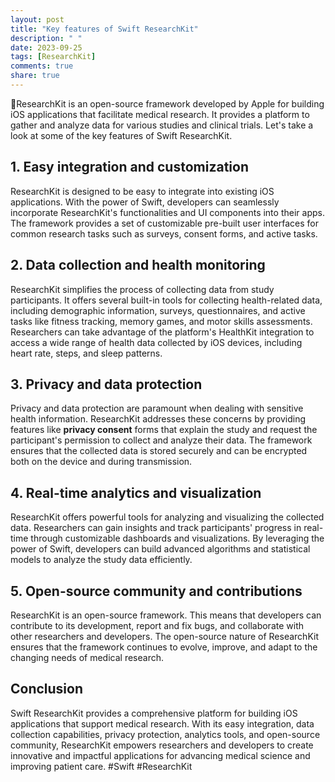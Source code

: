 ```yaml
---
layout: post
title: "Key features of Swift ResearchKit"
description: " "
date: 2023-09-25
tags: [ResearchKit]
comments: true
share: true
---
```


🔬ResearchKit is an open-source framework developed by Apple for building iOS applications that facilitate medical research. It provides a platform to gather and analyze data for various studies and clinical trials. Let's take a look at some of the key features of Swift ResearchKit.

## 1. **Easy integration and customization**

ResearchKit is designed to be easy to integrate into existing iOS applications. With the power of Swift, developers can seamlessly incorporate ResearchKit's functionalities and UI components into their apps. The framework provides a set of customizable pre-built user interfaces for common research tasks such as surveys, consent forms, and active tasks.

## 2. **Data collection and health monitoring**

ResearchKit simplifies the process of collecting data from study participants. It offers several built-in tools for collecting health-related data, including demographic information, surveys, questionnaires, and active tasks like fitness tracking, memory games, and motor skills assessments. Researchers can take advantage of the platform's HealthKit integration to access a wide range of health data collected by iOS devices, including heart rate, steps, and sleep patterns.

## 3. **Privacy and data protection**

Privacy and data protection are paramount when dealing with sensitive health information. ResearchKit addresses these concerns by providing features like **privacy consent** forms that explain the study and request the participant's permission to collect and analyze their data. The framework ensures that the collected data is stored securely and can be encrypted both on the device and during transmission.

## 4. **Real-time analytics and visualization**

ResearchKit offers powerful tools for analyzing and visualizing the collected data. Researchers can gain insights and track participants' progress in real-time through customizable dashboards and visualizations. By leveraging the power of Swift, developers can build advanced algorithms and statistical models to analyze the study data efficiently.

## 5. **Open-source community and contributions**

ResearchKit is an open-source framework. This means that developers can contribute to its development, report and fix bugs, and collaborate with other researchers and developers. The open-source nature of ResearchKit ensures that the framework continues to evolve, improve, and adapt to the changing needs of medical research.

## Conclusion

Swift ResearchKit provides a comprehensive platform for building iOS applications that support medical research. With its easy integration, data collection capabilities, privacy protection, analytics tools, and open-source community, ResearchKit empowers researchers and developers to create innovative and impactful applications for advancing medical science and improving patient care. #Swift #ResearchKit